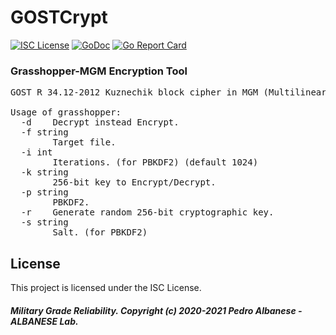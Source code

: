 # GOSTCrypt
[![ISC License](http://img.shields.io/badge/license-ISC-blue.svg)](https://github.com/pedroalbanese/gostcrypt/blob/master/LICENSE.md) 
[![GoDoc](https://godoc.org/github.com/pedroalbanese/gostcrypt?status.png)](http://godoc.org/github.com/pedroalbanese/gostcrypt)
[![Go Report Card](https://goreportcard.com/badge/github.com/pedroalbanese/gostcrypt)](https://goreportcard.com/report/github.com/pedroalbanese/gostcrypt)
### Grasshopper-MGM Encryption Tool
<pre>GOST R 34.12-2012 Kuznechik block cipher in MGM (Multilinear Galois Mode)

Usage of grasshopper:
  -d    Decrypt instead Encrypt.
  -f string
        Target file.
  -i int
        Iterations. (for PBKDF2) (default 1024)
  -k string
        256-bit key to Encrypt/Decrypt.
  -p string
        PBKDF2.
  -r    Generate random 256-bit cryptographic key.
  -s string
        Salt. (for PBKDF2)</pre>

## License

This project is licensed under the ISC License.

##### Military Grade Reliability. Copyright (c) 2020-2021 Pedro Albanese - ALBANESE Lab.
